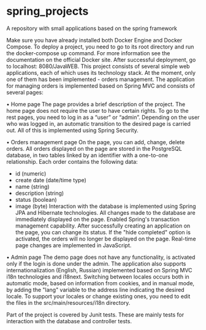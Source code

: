 # spring_projects
A repository with small applications based on the spring framework

Make sure you have already installed both Docker Engine and Docker Compose. To deploy a project, you need to go to its root directory and run the docker-compose up command. For more information see the documentation on the official Docker site. After successful deployment, go to localhost: 8080/JavaWEB. 
This project consists of several simple web applications, each of which uses its technology stack. At the moment, only one of them has been implemented - orders management. 
The application for managing orders is implemented based on Spring MVC and consists of several pages: 

• Home page
The page provides a brief description of the project. The home page does not require the user to have certain rights. To go to the rest pages, you need to log in as a “user” or “admin”. Depending on the user who was logged in, an automatic transition to the desired page is carried out. All of this is implemented using Spring Security. 

• Orders management page
On the page, you can add, change, delete orders. All orders displayed on the page are stored in the PostgreSQL database, in two tables linked by an identifier with a one-to-one relationship. Each order contains the following data: 
- id (numeric)
- create date (date/time type)
- name (string)
- description (string)
- status (boolean)
- image (byte)
Interaction with the database is implemented using Spring JPA and Hibernate technologies. All changes made to the database are immediately displayed on the page. Enabled Spring's transaction management capability. After successfully creating an application on the page, you can change its status. If the "hide completed" option is activated, the orders will no longer be displayed on the page. Real-time page changes are implemented in JavaScript. 

• Admin page 
The demo page does not have any functionality, is activated only if the login is done under the admin. The application also supports internationalization (English, Russian) implemented based on Spring MVC i18n technologies and i18next. Switching between locales occurs both in automatic mode, based on information from cookies, and in manual mode, by adding the "lang" variable to the address line indicating the desired locale. To support your locales or change existing ones, you need to edit the files in the src/main/resources/i18n directory. 

Part of the project is covered by Junit tests. These are mainly tests for interaction with the database and controller tests.
